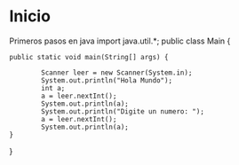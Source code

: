 # Inicio
Primeros pasos en java
import java.util.*;
public class Main {

	public static void main(String[] args) {
				
			Scanner leer = new Scanner(System.in);
			System.out.println("Hola Mundo");
			int a;
			a = leer.nextInt();
			System.out.println(a);
			System.out.println("Digite un numero: ");
			a = leer.nextInt();
			System.out.println(a);
	}

}
